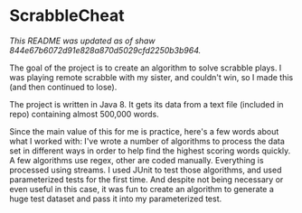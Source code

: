  # ScrabbleCheat
<i>This README was updated as of shaw 844e67b6072d91e828a870d5029cfd2250b3b964.</i>

The goal of the project is to create 
an algorithm to solve scrabble plays. I was
playing remote scrabble with my sister, and 
couldn't win, so I made this (and then 
continued to lose).

The project is written in Java 8. It gets its data 
from a text file (included in repo) containing almost 500,000 
words. 

Since the main value of this for me is practice, here's a
few words about what I worked with: I've wrote a 
number of algorithms to process the data set in different 
ways in order to help find
the highest scoring words quickly. A few algorithms use
regex, other are coded manually. Everything is processed
using streams. I used JUnit to test those algorithms, 
and used parameterized tests for the first time. And 
despite not being necessary or even useful in this case, it was 
fun to create an algorithm to generate a huge test
dataset and pass it into my parameterized test.

  

